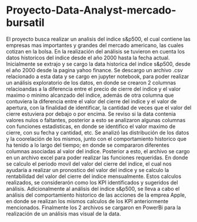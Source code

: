 # Proyecto-Data-Analyst-mercado-bursatil

El proyecto busca realizar un analisis del indice s&p500, el cual contiene las empresas mas importantes y grandes del mercado americano, las cuales cotizan en la bolsa. En la realización del análisis se tuvieron en cuenta los datos historicos del indice desde el año 2000 hasta la fecha actual.
Inicialmente se extrajo y se cargo la data historica del indice s&p500, desde el año 2000 desde la pagina yahoo finance. Se descargo un archivo .csv relacionado a esta data y se cargo en jupyter notebook, para poder realizar un análisis exploratorio de los datos, en donde se crearon 2 columnas relacioandas a la diferencia entre el precio de cierre del indice y el valor maximo o minimo alcanzado del indice, además de otra columna que contuviera la diferencia entre el valor del cierre del indice y el valor de apertura, con la finalidad de identificar, la cantidad de veces que el valor del cierre estuviera por debajo o por encima. Se reviso si la data contenia valores nulos o faltantes, posterior a esto se analizaron algunas columnas con funciones estadisticas, en donde se identifico el valor maximo de cierre, con su fecha y cantidad, etc. Se analizó las distribución de los datos y la coorelación de los mismos, junto con el comportamiento historico que ha tenido a lo largo del tiempo; en donde se compararon diferentes columnas asociadas al valor del indice. Posterior a esto, el archivo se cargo en un archivo excel para poder realizar las funciones requeridas. En donde se calculo el periodo movil del valor del cierre del indice, el cual nos ayudaría a realizar un pronostico del valor del indice y se calculo la rentabilidad del valor del cierre del indice mensualmente. Estos calculos realizados, se considerarón como los KPI identificados y sugeridos del análisis.
Adicionalmente al análisis del indice s&p500, se lleva a cabo el análisis del comportamiento historico de las acciones de la emprea Apple, en donde se realizan los mismos calculos de los KPI anteriormente mencionados.
Finalmente los 2 archivos se cargaron en PowerBi para la realización de un análisis mas visual de la data.
